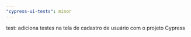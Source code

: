```yaml
---
"cypress-ui-tests": minor
---
```


test: adiciona testes na tela de cadastro de usuário com o projeto Cypress
